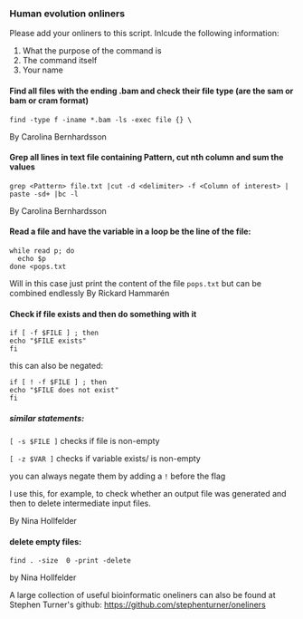 
### Human evolution onliners

Please add your onliners to this script. Inlcude the following information:

1. What the purpose of the command is
2. The command itself
3. Your name




#### Find all files with the ending .bam and check their file type (are the sam or bam or cram format)
 

```
find -type f -iname *.bam -ls -exec file {} \

```
By  Carolina Bernhardsson



#### Grep all lines in text file containing Pattern, cut nth column and sum the values
```
grep <Pattern> file.txt |cut -d <delimiter> -f <Column of interest> | paste -sd+ |bc -l

```

By Carolina Bernhardsson  



#### Read a file and have the variable in a loop be the line of the file:

```
while read p; do
  echo $p
done <pops.txt
```
Will in this case just print the content of the file `pops.txt` but can be combined endlessly
By Rickard Hammarén


#### Check if file exists and then do something with it
```
if [ -f $FILE ] ; then
echo "$FILE exists"
fi 
```

this can also be negated: 
```
if [ ! -f $FILE ] ; then
echo "$FILE does not exist"
fi 
```

##### similar statements: 
```[ -s $FILE ]``` checks if file is non-empty

```[ -z $VAR ]``` checks if variable exists/ is non-empty

you can always negate them by adding a ``` ! ``` before the flag 

I use this, for example, to check whether an output file was generated and then to delete intermediate input files.

By Nina Hollfelder 

#### delete empty files:

```find . -size  0 -print -delete ```

by Nina Hollfelder 


A large collection of useful bioinformatic oneliners can also be found at Stephen Turner's github:  https://github.com/stephenturner/oneliners
